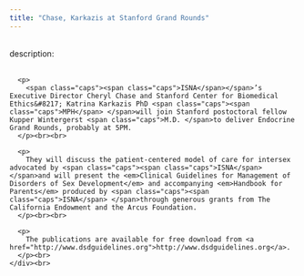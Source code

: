 ```yaml
---
title: "Chase, Karkazis at Stanford Grand Rounds"
---
```


<div class="flexinode-body flexinode-2">
  <div class="flexinode-textarea-1">
    <div class="form-item">
      <br> <label>description:</label><br /> <br> 
      
      <p>
        <span class="caps"><span class="caps">ISNA</span></span>’s Executive Director Cheryl Chase and Stanford Center for Biomedical Ethics&#8217; Katrina Karkazis PhD <span class="caps"><span class="caps">MPH</span> </span>will join Stanford postoctoral fellow Kupper Wintergerst <span class="caps">M.D. </span>to deliver Endocrine Grand Rounds, probably at 5PM.
      </p><br><br>
      
      <p>
        They will discuss the patient-centered model of care for intersex advocated by <span class="caps"><span class="caps">ISNA</span> </span>and will present the <em>Clinical Guidelines for Management of Disorders of Sex Development</em> and accompanying <em>Handbook for Parents</em> produced by <span class="caps"><span class="caps">ISNA</span> </span>through generous grants from The California Endowment and the Arcus Foundation.
      </p><br><br>
      
      <p>
        The publications are available for free download from <a href="http://www.dsdguidelines.org">http://www.dsdguidelines.org</a>.
      </p><br>
    </div><br>
  </div>
</div>